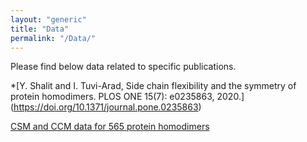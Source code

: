 ```yaml
---
layout: "generic"
title: "Data"
permalink: "/Data/"
---
```


Please find below data related to specific publications. 

*[Y. Shalit and I. Tuvi-Arad, Side chain flexibility and the symmetry of protein homodimers. PLOS ONE 15(7): e0235863, 2020.] (https://doi.org/10.1371/journal.pone.0235863)

[CSM and CCM data for 565 protein homodimers](/assets/data/S2-appendix.xlsx)
<!--[Symmetry of Protein Homodimers](/assets/data/S2-appendix.xlsx)-->
